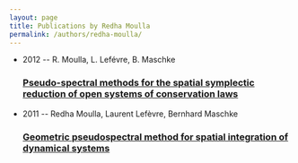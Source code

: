 ```yaml
---
layout: page
title: Publications by Redha Moulla
permalink: /authors/redha-moulla/
---
```


<ul class="post-list">
<li><span class='post-meta'>2012 -- R. Moulla, L. Lefévre, B. Maschke</span><h3><a class='post-link' href='../../pseudo-spectral-methods-for-the-spatial-symplectic-reduction-of-open-systems-of-conservation-laws'>Pseudo-spectral methods for the spatial symplectic reduction of open systems of conservation laws</a></h3></li>
<li><span class='post-meta'>2011 -- Redha Moulla, Laurent Lefèvre, Bernhard Maschke</span><h3><a class='post-link' href='../../geometric-pseudospectral-method-for-spatial-integration-of-dynamical-systems'>Geometric pseudospectral method for spatial integration of dynamical systems</a></h3></li>

</ul>
